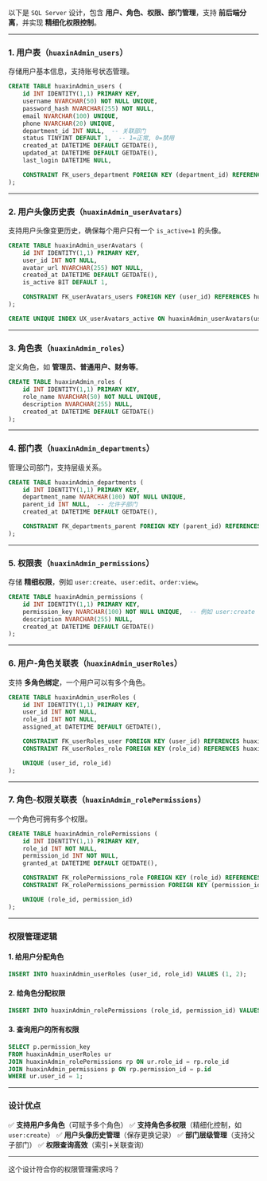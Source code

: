 以下是 `SQL Server` 设计，包含 **用户、角色、权限、部门管理**，支持 **前后端分离**，并实现 **精细化权限控制**。

------

### **1. 用户表（`huaxinAdmin_users`）**

存储用户基本信息，支持账号状态管理。

```sql
CREATE TABLE huaxinAdmin_users (
    id INT IDENTITY(1,1) PRIMARY KEY,  
    username NVARCHAR(50) NOT NULL UNIQUE,  
    password_hash NVARCHAR(255) NOT NULL,  
    email NVARCHAR(100) UNIQUE,  
    phone NVARCHAR(20) UNIQUE,  
    department_id INT NULL,  -- 关联部门  
    status TINYINT DEFAULT 1,  -- 1=正常, 0=禁用  
    created_at DATETIME DEFAULT GETDATE(),  
    updated_at DATETIME DEFAULT GETDATE(),  
    last_login DATETIME NULL,  

    CONSTRAINT FK_users_department FOREIGN KEY (department_id) REFERENCES huaxinAdmin_departments(id) ON DELETE SET NULL
);
```

------

### **2. 用户头像历史表（`huaxinAdmin_userAvatars`）**

支持用户头像变更历史，确保每个用户只有一个 `is_active=1` 的头像。

```sql
CREATE TABLE huaxinAdmin_userAvatars (
    id INT IDENTITY(1,1) PRIMARY KEY,  
    user_id INT NOT NULL,  
    avatar_url NVARCHAR(255) NOT NULL,  
    created_at DATETIME DEFAULT GETDATE(),  
    is_active BIT DEFAULT 1,  

    CONSTRAINT FK_userAvatars_users FOREIGN KEY (user_id) REFERENCES huaxinAdmin_users(id) ON DELETE CASCADE  
);

CREATE UNIQUE INDEX UX_userAvatars_active ON huaxinAdmin_userAvatars(user_id) WHERE is_active = 1;
```

------

### **3. 角色表（`huaxinAdmin_roles`）**

定义角色，如 **管理员、普通用户、财务等**。

```sql
CREATE TABLE huaxinAdmin_roles (
    id INT IDENTITY(1,1) PRIMARY KEY,  
    role_name NVARCHAR(50) NOT NULL UNIQUE,  
    description NVARCHAR(255) NULL,  
    created_at DATETIME DEFAULT GETDATE()  
);
```

------

### **4. 部门表（`huaxinAdmin_departments`）**

管理公司部门，支持层级关系。

```sql
CREATE TABLE huaxinAdmin_departments (
    id INT IDENTITY(1,1) PRIMARY KEY,  
    department_name NVARCHAR(100) NOT NULL UNIQUE,  
    parent_id INT NULL,  -- 允许子部门
    created_at DATETIME DEFAULT GETDATE(),  

    CONSTRAINT FK_departments_parent FOREIGN KEY (parent_id) REFERENCES huaxinAdmin_departments(id) ON DELETE SET NULL
);
```

------

### **5. 权限表（`huaxinAdmin_permissions`）**

存储 **精细权限**，例如 `user:create`、`user:edit`、`order:view`。

```sql
CREATE TABLE huaxinAdmin_permissions (
    id INT IDENTITY(1,1) PRIMARY KEY,  
    permission_key NVARCHAR(100) NOT NULL UNIQUE,  -- 例如 user:create  
    description NVARCHAR(255) NULL,  
    created_at DATETIME DEFAULT GETDATE()  
);
```

------

### **6. 用户-角色关联表（`huaxinAdmin_userRoles`）**

支持 **多角色绑定**，一个用户可以有多个角色。

```sql
CREATE TABLE huaxinAdmin_userRoles (
    id INT IDENTITY(1,1) PRIMARY KEY,  
    user_id INT NOT NULL,  
    role_id INT NOT NULL,  
    assigned_at DATETIME DEFAULT GETDATE(),  

    CONSTRAINT FK_userRoles_user FOREIGN KEY (user_id) REFERENCES huaxinAdmin_users(id) ON DELETE CASCADE,  
    CONSTRAINT FK_userRoles_role FOREIGN KEY (role_id) REFERENCES huaxinAdmin_roles(id) ON DELETE CASCADE,  

    UNIQUE (user_id, role_id)  
);
```

------

### **7. 角色-权限关联表（`huaxinAdmin_rolePermissions`）**

一个角色可拥有多个权限。

```sql
CREATE TABLE huaxinAdmin_rolePermissions (
    id INT IDENTITY(1,1) PRIMARY KEY,  
    role_id INT NOT NULL,  
    permission_id INT NOT NULL,  
    granted_at DATETIME DEFAULT GETDATE(),  

    CONSTRAINT FK_rolePermissions_role FOREIGN KEY (role_id) REFERENCES huaxinAdmin_roles(id) ON DELETE CASCADE,  
    CONSTRAINT FK_rolePermissions_permission FOREIGN KEY (permission_id) REFERENCES huaxinAdmin_permissions(id) ON DELETE CASCADE,  

    UNIQUE (role_id, permission_id)  
);
```

------

### **权限管理逻辑**

#### **1. 给用户分配角色**

```sql
INSERT INTO huaxinAdmin_userRoles (user_id, role_id) VALUES (1, 2);
```

#### **2. 给角色分配权限**

```sql
INSERT INTO huaxinAdmin_rolePermissions (role_id, permission_id) VALUES (2, 5);
```

#### **3. 查询用户的所有权限**

```sql
SELECT p.permission_key
FROM huaxinAdmin_userRoles ur
JOIN huaxinAdmin_rolePermissions rp ON ur.role_id = rp.role_id
JOIN huaxinAdmin_permissions p ON rp.permission_id = p.id
WHERE ur.user_id = 1;
```

------

### **设计优点**

✅ **支持用户多角色**（可赋予多个角色）
 ✅ **支持角色多权限**（精细化控制，如 `user:create`）
 ✅ **用户头像历史管理**（保存更换记录）
 ✅ **部门层级管理**（支持父子部门）
 ✅ **权限查询高效**（索引+关联查询）

------

这个设计符合你的权限管理需求吗？